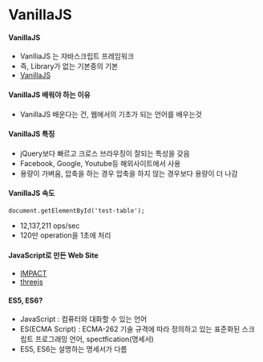 # VanillaJS

#### VanillaJS
+ VanlliaJS 는 자바스크립트 프레임워크
+ 즉, Library가 없는 기본중의 기본
+ [VanillaJS](http://vanilla-js.com/)

#### VanillaJS 배워야 하는 이유
+ VanillaJS 배운다는 건, 웹에서의 기초가 되는 언어를 배우는것

#### VanillaJS 특징
+ jQuery보다 빠르고 크로스 브라우징이 잘되는 특성을 갖음
+ Facebook, Google, Youtube등 해외사이트에서 사용
+ 용량이 가벼움, 압축을 하는 경우 압축을 하지 않는 경우보다 용량이 더 나감

#### VanillaJS 속도
~~~
document.getElementById('test-table');
~~~
+ 12,137,211 ops/sec
+ 120만 operation을 1초에 처리

#### JavaScript로 만든 Web Site
+ [IMPACT](https://impactjs.com/)
+ [threejs](https://threejs.org/)

#### ES5, ES6?
+ JavaScript : 컴퓨터와 대화할 수 있는 언어
+ ES(ECMA Script) : ECMA-262 기술 규격에 따라 정의하고 있는 표준화된 스크립트 프로그래밍 언어, spectfication(명세서)
+ ES5, ES6는 설명하는 명세서가 다름
  
  
